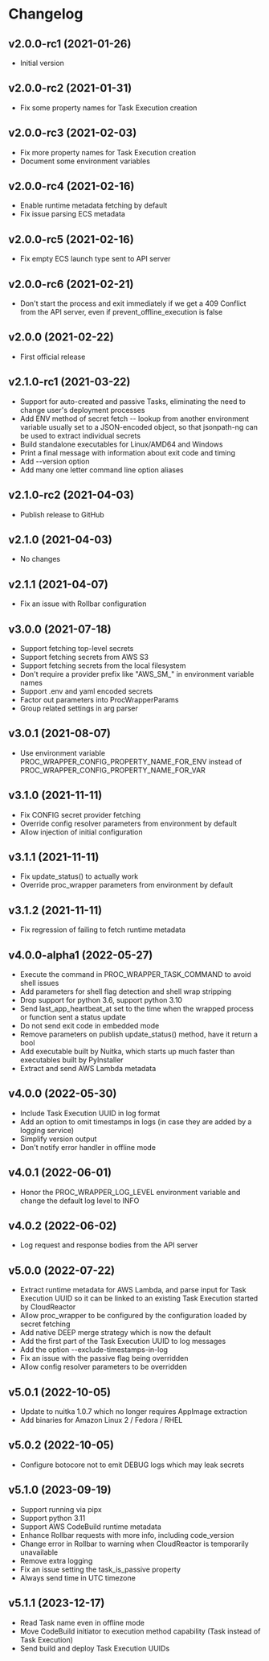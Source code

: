 # Changelog

<!--next-version-placeholder-->

## v2.0.0-rc1 (2021-01-26)
* Initial version
## v2.0.0-rc2 (2021-01-31)
* Fix some property names for Task Execution creation
## v2.0.0-rc3 (2021-02-03)
* Fix more property names for Task Execution creation
* Document some environment variables
## v2.0.0-rc4 (2021-02-16)
* Enable runtime metadata fetching by default
* Fix issue parsing ECS metadata
## v2.0.0-rc5 (2021-02-16)
* Fix empty ECS launch type sent to API server
## v2.0.0-rc6 (2021-02-21)
* Don't start the process and exit immediately if we get a 409 Conflict from the API server, even if prevent_offline_execution is false
## v2.0.0 (2021-02-22)
* First official release
## v2.1.0-rc1 (2021-03-22)
* Support for auto-created and passive Tasks, eliminating the need
to change user's deployment processes
* Add ENV method of secret fetch -- lookup from another environment
variable usually set to a JSON-encoded object, so that jsonpath-ng
can be used to extract individual secrets
* Build standalone executables for Linux/AMD64 and Windows
* Print a final message with information about exit code and timing
* Add --version option
* Add many one letter command line option aliases
## v2.1.0-rc2 (2021-04-03)
* Publish release to GitHub
## v2.1.0 (2021-04-03)
* No changes
## v2.1.1 (2021-04-07)
* Fix an issue with Rollbar configuration
## v3.0.0 (2021-07-18)
* Support fetching top-level secrets
* Support fetching secrets from AWS S3
* Support fetching secrets from the local filesystem
* Don't require a provider prefix like "AWS_SM_" in environment variable names
* Support .env and yaml encoded secrets
* Factor out parameters into ProcWrapperParams
* Group related settings in arg parser
## v3.0.1 (2021-08-07)
* Use environment variable PROC_WRAPPER_CONFIG_PROPERTY_NAME_FOR_ENV instead of
PROC_WRAPPER_CONFIG_PROPERTY_NAME_FOR_VAR
## v3.1.0 (2021-11-11)
* Fix CONFIG secret provider fetching
* Override config resolver parameters from environment by default
* Allow injection of initial configuration
## v3.1.1 (2021-11-11)
* Fix update_status() to actually work
* Override proc_wrapper parameters from environment by default
## v3.1.2 (2021-11-11)
* Fix regression of failing to fetch runtime metadata
## v4.0.0-alpha1 (2022-05-27)
* Execute the command in PROC_WRAPPER_TASK_COMMAND to avoid shell issues
* Add parameters for shell flag detection and shell wrap stripping
* Drop support for python 3.6, support python 3.10
* Send last_app_heartbeat_at set to the time when the wrapped process or
function sent a status update
* Do not send exit code in embedded mode
* Remove parameters on publish update_status() method, have it return a bool
* Add executable built by Nuitka, which starts up much faster than executables
built by PyInstaller
* Extract and send AWS Lambda metadata
## v4.0.0 (2022-05-30)
* Include Task Execution UUID in log format
* Add an option to omit timestamps in logs (in case they are added by a logging
service)
* Simplify version output
* Don't notify error handler in offline mode
## v4.0.1 (2022-06-01)
* Honor the PROC_WRAPPER_LOG_LEVEL environment variable and change the default
log level to INFO
## v4.0.2 (2022-06-02)
* Log request and response bodies from the API server
## v5.0.0 (2022-07-22)
* Extract runtime metadata for AWS Lambda, and parse input for Task Execution
UUID so it can be linked to an existing Task Execution started by CloudReactor
* Allow proc_wrapper to be configured by the configuration loaded by secret fetching
* Add native DEEP merge strategy which is now the default
* Add the first part of the Task Execution UUID to log messages
* Add the option --exclude-timestamps-in-log
* Fix an issue with the passive flag being overridden
* Allow config resolver parameters to be overridden
## v5.0.1 (2022-10-05)
* Update to nuitka 1.0.7 which no longer requires AppImage extraction
* Add binaries for Amazon Linux 2 / Fedora / RHEL
## v5.0.2 (2022-10-05)
* Configure botocore not to emit DEBUG logs which may leak secrets
## v5.1.0 (2023-09-19)
* Support running via pipx
* Support python 3.11
* Support AWS CodeBuild runtime metadata
* Enhance Rollbar requests with more info, including code_version
* Change error in Rollbar to warning when CloudReactor is temporarily unavailable
* Remove extra logging
* Fix an issue setting the task_is_passive property
* Always send time in UTC timezone
## v5.1.1 (2023-12-17)
* Read Task name even in offline mode
* Move CodeBuild initiator to execution method capability (Task instead of Task Execution)
* Send build and deploy Task Execution UUIDs
